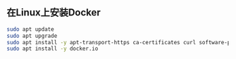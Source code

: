 ## 在Linux上安装Docker

```bash
sudo apt update
sudo apt upgrade
sudo apt install -y apt-transport-https ca-certificates curl software-properties-common
sudo apt install -y docker.io
```
